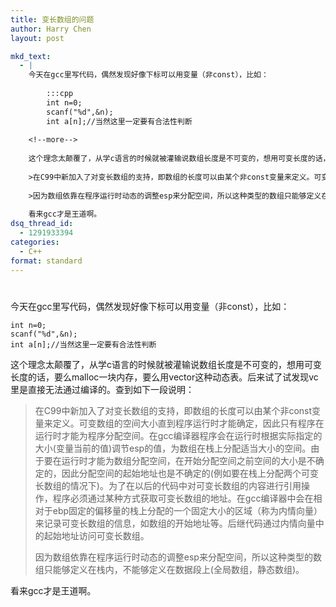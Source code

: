 ```yaml
---
title: 变长数组的问题
author: Harry Chen
layout: post

mkd_text:
  - |
    今天在gcc里写代码，偶然发现好像下标可以用变量（非const），比如：
    
    	:::cpp	
    	int n=0;
    	scanf("%d",&n);
    	int a[n];//当然这里一定要有合法性判断
    
    <!--more-->
    
    这个理念太颠覆了，从学c语言的时候就被灌输说数组长度是不可变的，想用可变长度的话，要么malloc一块内存，要么用vector这种动态表。后来试了试发现vc里是直接无法通过编译的。查到如下一段说明：
    
    >在C99中新加入了对变长数组的支持，即数组的长度可以由某个非const变量来定义。可变数组的空间大小直到程序运行时才能确定，因此只有程序在运行时才能为程序分配空间。在gcc编译器程序会在运行时根据实际指定的大小(变量当前的值)调节esp的值，为数组在栈上分配适当大小的空间。由于要在运行时才能为数组分配空间，在开始分配空间之前空间的大小是不确定的，因此分配空间的起始地址也是不确定的(例如要在栈上分配两个可变长数组的情况下)。为了在以后的代码中对可变长数组的内容进行引用操作，程序必须通过某种方式获取可变长数组的地址。在gcc编译器中会在相对于ebp固定的偏移量的栈上分配的一个固定大小的区域（称为内情向量）来记录可变长数组的信息，如数组的开始地址等。后继代码通过内情向量中的起始地址访问可变长数组。
    
    >因为数组依靠在程序运行时动态的调整esp来分配空间，所以这种类型的数组只能够定义在栈内，不能够定义在数据段上(全局数组，静态数组)。
    	
    看来gcc才是王道啊。
dsq_thread_id:
  - 1291933394
categories:
  - C++
format: standard
---
```

# 

今天在gcc里写代码，偶然发现好像下标可以用变量（非const），比如：


    int n=0;
    scanf("%d",&n);
    int a[n];//当然这里一定要有合法性判断


这个理念太颠覆了，从学c语言的时候就被灌输说数组长度是不可变的，想用可变长度的话，要么malloc一块内存，要么用vector这种动态表。后来试了试发现vc里是直接无法通过编译的。查到如下一段说明：

> 在C99中新加入了对变长数组的支持，即数组的长度可以由某个非const变量来定义。可变数组的空间大小直到程序运行时才能确定，因此只有程序在运行时才能为程序分配空间。在gcc编译器程序会在运行时根据实际指定的大小(变量当前的值)调节esp的值，为数组在栈上分配适当大小的空间。由于要在运行时才能为数组分配空间，在开始分配空间之前空间的大小是不确定的，因此分配空间的起始地址也是不确定的(例如要在栈上分配两个可变长数组的情况下)。为了在以后的代码中对可变长数组的内容进行引用操作，程序必须通过某种方式获取可变长数组的地址。在gcc编译器中会在相对于ebp固定的偏移量的栈上分配的一个固定大小的区域（称为内情向量）来记录可变长数组的信息，如数组的开始地址等。后继代码通过内情向量中的起始地址访问可变长数组。
>
> 因为数组依靠在程序运行时动态的调整esp来分配空间，所以这种类型的数组只能够定义在栈内，不能够定义在数据段上(全局数组，静态数组)。

看来gcc才是王道啊。
